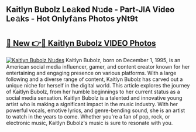 ## Kaitlyn Bubolz Le𝚊ked N𝚞de - Part-JlA Video Le𝚊ks - Hot Onlyf𝚊ns Photos yNt9t

# <h2><a href="http://ab4029.deff.icu/?id=Kaitlyn+Bubolz">🔗 New 👉🔴 Kaitlyn Bubolz VIDEO Photos</a></h2>

[![Kaitlyn Bubolz N𝚞des](https://i.imgur.com/rIISA9y.gif)](http://ab4029.deff.icu/?id=Kaitlyn+Bubolz)
Kaitlyn Bubolz, born on December 1, 1995, is an American social media influencer, gamer, and content creator known for her entertaining and engaging presence on various platforms. With a large following and a diverse range of content, Kaitlyn Bubolz has carved out a unique niche for herself in the digital world. This article explores the journey of Kaitlyn Bubolz, from her humble beginnings to her current status as a social media sensation. Kaitlyn Bubolz is a talented and innovative young artist who is making a significant impact in the music industry. With her powerful vocals, emotive lyrics, and genre-bending sound, she is an artist to watch in the years to come. Whether you're a fan of pop, rock, or electronic music, Kaitlyn Bubolz's music is sure to resonate with you.
